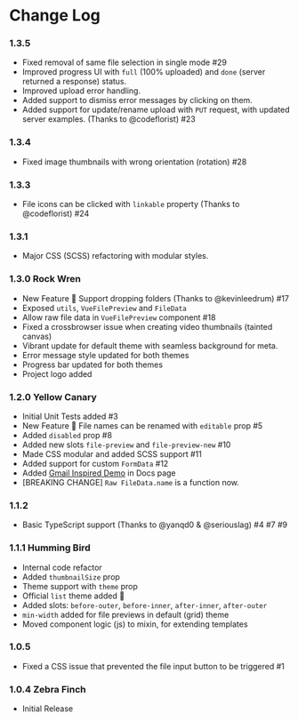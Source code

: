 # Change Log

### 1.3.5

- Fixed removal of same file selection in single mode #29
- Improved progress UI with `full` (100% uploaded) and `done` (server returned a response) status.
- Improved upload error handling.
- Added support to dismiss error messages by clicking on them.
- Added support for update/rename upload with `PUT` request, with updated server examples. (Thanks to @codeflorist) #23

### 1.3.4

- Fixed image thumbnails with wrong orientation (rotation) #28

### 1.3.3

- File icons can be clicked with `linkable` property (Thanks to @codeflorist) #24

### 1.3.1

- Major CSS (SCSS) refactoring with modular styles.

### 1.3.0 Rock Wren

- New Feature 🎉 Support dropping folders (Thanks to @kevinleedrum) #17
- Exposed `utils`, `VueFilePreview` and `FileData`
- Allow raw file data in `VueFilePreview` component #18
- Fixed a crossbrowser issue when creating video thumbnails (tainted canvas)
- Vibrant update for default theme with seamless background for meta.
- Error message style updated for both themes
- Progress bar updated for both themes
- Project logo added

### 1.2.0 Yellow Canary

- Initial Unit Tests added #3
- New Feature 🎉 File names can be renamed with `editable` prop #5
- Added `disabled` prop #8
- Added new slots `file-preview` and `file-preview-new` #10
- Made CSS modular and added SCSS support #11
- Added support for custom `FormData` #12
- Added [Gmail Inspired Demo](https://safrazik.github.io/vue-file-agent/docs/#gmail-inspired-demo) in Docs page
- [BREAKING CHANGE] `Raw FileData.name` is a function now.

### 1.1.2

- Basic TypeScript support (Thanks to @yanqd0 & @seriouslag) #4 #7 #9

### 1.1.1 Humming Bird

- Internal code refactor
- Added `thumbnailSize` prop
- Theme support with `theme` prop
- Official `list` theme added 🎉
- Added slots: `before-outer`, `before-inner`, `after-inner`, `after-outer`
- `min-width` added for file previews in default (grid) theme
- Moved component logic (js) to mixin, for extending templates

### 1.0.5

- Fixed a CSS issue that prevented the file input button to be triggered  #1

### 1.0.4 Zebra Finch

- Initial Release